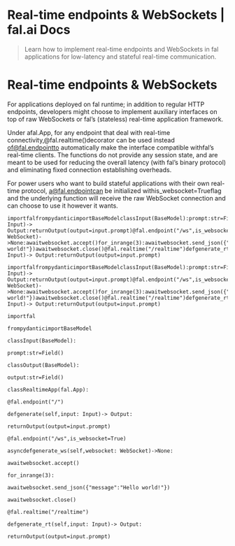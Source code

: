 # Real-time endpoints & WebSockets | fal.ai Docs


> Learn how to implement real-time endpoints and WebSockets in fal applications for low-latency and stateful real-time communication.


# Real-time endpoints & WebSockets

For applications deployed on fal runtime; in addition to regular HTTP endpoints,
developers might choose to implement auxiliary interfaces on top of raw WebSockets
or fal’s (stateless) real-time application framework.

Under afal.App, for any endpoint that deal with real-time connectivity,@fal.realtime()decorator
can be used instead of@fal.endpointto automatically make the interface compatible withfal’s real-time clients. The
functions do not provide any session state, and are meant to be used for reducing the overall latency (with fal’s binary protocol)
and eliminating fixed connection establishing overheads.

For power users who want to build stateful applications with their own real-time protocol, a@fal.endpointcan
be initialized withis_websocket=Trueflag and the underlying function will receive the raw WebSocket connection and
can choose to use it however it wants.

```
importfalfrompydanticimportBaseModelclassInput(BaseModel):prompt:str=Field()classOutput(BaseModel):output:str=Field()classRealtimeApp(fal.App):@fal.endpoint("/")defgenerate(self,input: Input)-> Output:returnOutput(output=input.prompt)@fal.endpoint("/ws",is_websocket=True)asyncdefgenerate_ws(self,websocket: WebSocket)->None:awaitwebsocket.accept()for_inrange(3):awaitwebsocket.send_json({"message":"Hello world!"})awaitwebsocket.close()@fal.realtime("/realtime")defgenerate_rt(self,input: Input)-> Output:returnOutput(output=input.prompt)
```

```
importfalfrompydanticimportBaseModelclassInput(BaseModel):prompt:str=Field()classOutput(BaseModel):output:str=Field()classRealtimeApp(fal.App):@fal.endpoint("/")defgenerate(self,input: Input)-> Output:returnOutput(output=input.prompt)@fal.endpoint("/ws",is_websocket=True)asyncdefgenerate_ws(self,websocket: WebSocket)->None:awaitwebsocket.accept()for_inrange(3):awaitwebsocket.send_json({"message":"Hello world!"})awaitwebsocket.close()@fal.realtime("/realtime")defgenerate_rt(self,input: Input)-> Output:returnOutput(output=input.prompt)
```

```
importfal
```

```
frompydanticimportBaseModel
```

```
classInput(BaseModel):
```

```
prompt:str=Field()
```

```
classOutput(BaseModel):
```

```
output:str=Field()
```

```
classRealtimeApp(fal.App):
```

```
@fal.endpoint("/")
```

```
defgenerate(self,input: Input)-> Output:
```

```
returnOutput(output=input.prompt)
```

```
@fal.endpoint("/ws",is_websocket=True)
```

```
asyncdefgenerate_ws(self,websocket: WebSocket)->None:
```

```
awaitwebsocket.accept()
```

```
for_inrange(3):
```

```
awaitwebsocket.send_json({"message":"Hello world!"})
```

```
awaitwebsocket.close()
```

```
@fal.realtime("/realtime")
```

```
defgenerate_rt(self,input: Input)-> Output:
```

```
returnOutput(output=input.prompt)
```